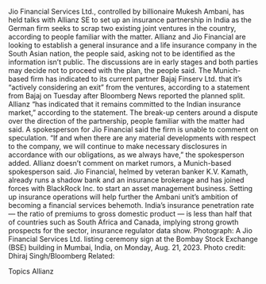 Jio Financial Services Ltd., controlled by billionaire Mukesh Ambani, has held talks with Allianz SE to set up an insurance partnership in India as the German firm seeks to scrap two existing joint ventures in the country, according to people familiar with the matter.
Allianz and Jio Financial are looking to establish a general insurance and a life insurance company in the South Asian nation, the people said, asking not to be identified as the information isn’t public. The discussions are in early stages and both parties may decide not to proceed with the plan, the people said.
The Munich-based firm has indicated to its current partner Bajaj Finserv Ltd. that it’s “actively considering an exit” from the ventures, according to a statement from Bajaj on Tuesday after Bloomberg News reported the planned split. Allianz “has indicated that it remains committed to the Indian insurance market,” according to the statement. The break-up centers around a dispute over the direction of the partnership, people familiar with the matter had said.
A spokesperson for Jio Financial said the firm is unable to comment on speculation. “If and when there are any material developments with respect to the company, we will continue to make necessary disclosures in accordance with our obligations, as we always have,” the spokesperson added. Allianz doesn’t comment on market rumors, a Munich-based spokesperson said.
Jio Financial, helmed by veteran banker K.V. Kamath, already runs a shadow bank and an insurance brokerage and has joined forces with BlackRock Inc. to start an asset management business. Setting up insurance operations will help further the Ambani unit’s ambition of becoming a financial services behemoth.
India’s insurance penetration rate — the ratio of premiums to gross domestic product — is less than half that of countries such as South Africa and Canada, implying strong growth prospects for the sector, insurance regulator data show.
Photograph: A Jio Financial Services Ltd. listing ceremony sign at the Bombay Stock Exchange (BSE) building in Mumbai, India, on Monday, Aug. 21, 2023. Photo credit: Dhiraj Singh/Bloomberg
Related:

Topics
Allianz
